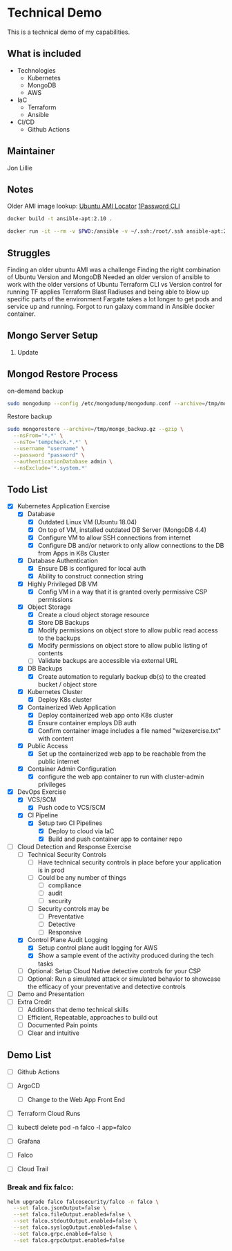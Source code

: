 # Technical Demo

This is a technical demo of my capabilities.

## What is included

- Technologies
  - Kubernetes
  - MongoDB
  - AWS
- IaC
  - Terraform
  - Ansible
- CI/CD
  - Github Actions

## Maintainer

Jon Lillie

## Notes

Older AMI image lookup: [Ubuntu AMI Locator](https://cloud-images.ubuntu.com/locator/ec2/)
[1Password CLI](https://developer.1password.com/docs/cli/shell-plugins/aws/)

```bash
docker build -t ansible-apt:2.10 .
```

```bash
docker run -it --rm -v $PWD:/ansible -v ~/.ssh:/root/.ssh ansible-apt:2.10
```

## Struggles

Finding an older ubuntu AMI was a challenge
Finding the right combination of Ubuntu Version and MongoDB
Needed an older version of ansible to work with the older versions of Ubuntu
Terraform CLI vs Version control for running TF applies
Terraform Blast Radiuses and being able to blow up specific parts of the environment
Fargate takes a lot longer to get pods and service up and running.
Forgot to run galaxy command in Ansible docker container.

## Mongo Server Setup

1. Update

## Mongod Restore Process

on-demand backup

```bash
sudo mongodump --config /etc/mongodump/mongodump.conf --archive=/tmp/mongo_backup.gz --gzip
```

Restore backup

```bash
sudo mongorestore --archive=/tmp/mongo_backup.gz --gzip \
  --nsFrom='*.*' \
  --nsTo='tempcheck.*.*' \
  --username "username" \
  --password "password" \
  --authenticationDatabase admin \
  --nsExclude='*.system.*'
```

## Todo List

- [x] Kubernetes Application Exercise
  - [x] Database
    - [x] Outdated Linux VM (Ubuntu 18.04)
    - [x] On top of VM, installed outdated DB Server (MongoDB 4.4)
    - [x] Configure VM to allow SSH connections from internet
    - [x] Configure DB and/or network to only allow connections to the DB from Apps in K8s Cluster
  - [x] Database Authentication
    - [X] Ensure DB is configured for local auth
    - [x] Ability to construct connection string
  - [x] Highly Privileged DB VM
    - [x] Config VM in a way that it is granted overly permissive CSP permissions
  - [x] Object Storage
    - [x] Create a cloud object storage resource
    - [x] Store DB Backups
    - [x] Modify permissions on object store to allow public read access to the backups
    - [x] Modify permissions on object store to allow public listing of contents
    - [ ] Validate backups are accessible via external URL
  - [x] DB Backups
    - [x] Create automation to regularly backup db(s) to the created bucket / object store
  - [X] Kubernetes Cluster
    - [x] Deploy K8s cluster
  - [x] Containerized Web Application
    - [x] Deploy containerized web app onto K8s cluster
    - [x] Ensure container employs DB auth
    - [x] Confirm container image includes a file named "wizexercise.txt" with content
  - [x] Public Access
    - [x] Set up the containerized web app to be reachable from the public internet
  - [x] Container Admin Configuration
    - [x] configure the web app container to run with cluster-admin privileges
- [X] DevOps Exercise
  - [X] VCS/SCM
    - [X] Push code to VCS/SCM
  - [X] CI Pipeline
    - [X] Setup two CI Pipelines
      - [x] Deploy to cloud via IaC
      - [x] Build and push container app to container repo
- [ ] Cloud Detection and Response Exercise
  - [ ] Technical Security Controls
    - [ ] Have technical security controls in place before your application is in prod
    - [ ] Could be any number of things
      - [ ] compliance
      - [ ] audit
      - [ ] security
    - [ ] Security controls may be
      - [ ] Preventative
      - [ ] Detective
      - [ ] Responsive
  - [x] Control Plane Audit Logging
    - [x] Setup control plane audit logging for AWS
    - [x] Show a sample event of the activity produced during the tech tasks
  - [ ] Optional: Setup Cloud Native detective controls for your CSP
  - [ ] Optional: Run a simulated attack or simulated behavior to showcase the efficacy of your preventative and detective controls
- [ ] Demo and Presentation
- [ ] Extra Credit
  - [ ] Additions that demo technical skills
  - [ ] Efficient, Repeatable, approaches to build out
  - [ ] Documented Pain points
  - [ ] Clear and intuitive

## Demo List

- [ ] Github Actions
- [ ] ArgoCD
  - [ ] Change to the Web App Front End
- [ ] Terraform Cloud Runs
- [ ] kubectl delete pod -n falco -l app=falco
- [ ] Grafana
- [ ] Falco
- [ ] Cloud Trail



### Break and fix falco:

```bash
helm upgrade falco falcosecurity/falco -n falco \
  --set falco.jsonOutput=false \
  --set falco.fileOutput.enabled=false \
  --set falco.stdoutOutput.enabled=false \
  --set falco.syslogOutput.enabled=false \
  --set falco.grpc.enabled=false \
  --set falco.grpcOutput.enabled=false
```